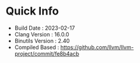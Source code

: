 # Quick Info
* Build Date : 2023-02-17
* Clang Version : 16.0.0
* Binutils Version : 2.40
* Compiled Based : https://github.com/llvm/llvm-project/commit/fe8b4acb

